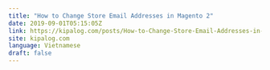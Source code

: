 ```yaml
---
title: "How to Change Store Email Addresses in Magento 2"
date: 2019-09-01T05:15:05Z
link: https://kipalog.com/posts/How-to-Change-Store-Email-Addresses-in-Magento-2?utm_medium=RSS&utm_source=news.12bit.vn
site: kipalog.com
language: Vietnamese
draft: false
---
```

